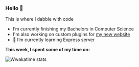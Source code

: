 ### Hello 👋

This is where I dabble with code

- I’m currently finishing my Bachelors in Computer Science
- I'm also working on custom plugins for [my new website](https://www.dandi.dev)
- 🌱 I’m currently learning Express server

**This week, I spent some of my time on:**

![Wwakatime stats](https://github-readme-stats-taupe-two.vercel.app/api/wakatime?username=danny1461&hide_title=true&hide_border=true&langs_count=6)